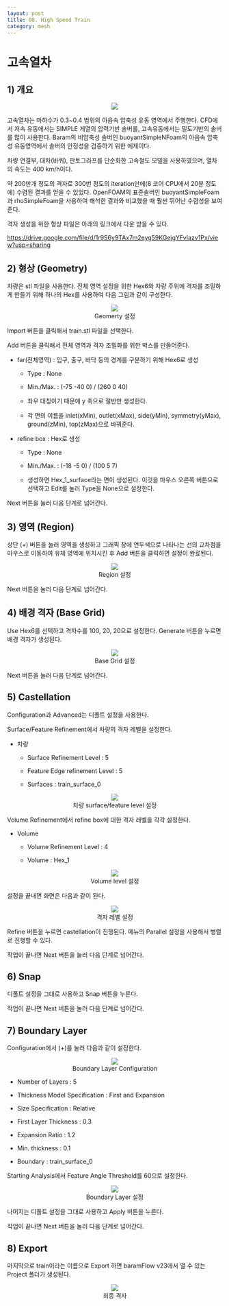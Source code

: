 ```yaml
---
layout: post
title: 08. High Speed Train
category: mesh
---
```


# 고속열차

## 1) 개요 

<p style="text-align: center">
    <img src="https://github.com/nextfoam/baram-pages/raw/main/screenshots/mesh/train/intro.png"><br>
</p>

고속열차는 마하수가 0.3~0.4 범위의 아음속 압축성 유동 영역에서 주행한다. CFD에서 저속 유동에서는 SIMPLE 게열의 압력기반 솔버를, 고속유동에서는 밀도기반의 솔버를 많이 사용한다. Baram의 비압축성 솔버인 buoyantSimpleNFoam의 아음속 압축성 유동영역에서 솔버의 안정성을 검증하기 위한 에제이다.

차량 연결부, 대차(바퀴), 판토그라프를 단순화한 고속철도 모델을 사용하였으며, 열차의 속도는 400 km/h이다. 

약 200만개 정도의 격자로 300번 정도의 iteration만에(8 코어 CPU에서 20분 정도에) 수렴된 결과를 얻을 수 있었다. OpenFOAM의 표준솔버인 buoyantSimpleFoam과 rhoSimpleFoam을 사용하여 해석한 결과와 비교했을 때 훨씬 뛰어난 수렴성을 보여준다.

격자 생성을 위한 형상 파일은 아래의 링크에서 다운 받을 수 있다.

https://drive.google.com/file/d/1r9S6y9TAx7m2eyg59KGejgYFvIazv1Px/view?usp=sharing


## 2) 형상 (Geometry)

차량은 stl 파일을 사용한다. 전체 영역 설정을 위한 Hex6와 차량 주위에 격자를 조밀하게 만들기 위해 하나의 Hex를 사용하여 다음 그림과 같이 구성한다. 

<p style="text-align: center">
    <img src="https://github.com/nextfoam/baram-pages/raw/main/screenshots/mesh/train/geom.png"><br> Geomerty 설정
</p>

Import 버튼을 클릭해서 train.stl 파일을 선택한다.

Add 버튼을 클릭해서 전체 영역과 격자 조밀화를 위한 박스를 만들어준다. 

* far(전체영역) : 입구, 출구, 바닥 등의 경계를 구분하기 위해 Hex6로 생성

  + Type : None
  
  + Min./Max. : (-75 -40 0) / (260 0 40) 
  
  + 좌우 대칭이기 때문에 y 축으로 절반만 생성한다. 

  + 각 면의 이름을 inlet(xMin), outlet(xMax), side(yMin), symmetry(yMax), ground(zMin), top(zMax)으로 바꿔준다.

* refine box : Hex로 생성

  + Type : None
  
  + Min./Max. : (-18 -5 0) / (100 5 7)
  
  + 생성하면 Hex_1_surface라는 면이 생성된다. 이것을 마우스 오른쪽 버튼으로 선택하고 Edit를 눌러 Type을 None으로 설정한다.
  
Next 버튼을 눌러 다음 단계로 넘어간다.

## 3) 영역 (Region)

상단 (+) 버튼을 눌러 영역을 생성하고 그래픽 창에 연두색으로 나타나는 선의 교차점을 마우스로 이동하여 유체 영역에 위치시킨 후 Add 버튼을 클릭하면 설정이 완료된다.

<p style="text-align: center">
    <img src="https://github.com/nextfoam/baram-pages/raw/main/screenshots/mesh/train/region.png"><br> Region 설정
</p>

Next 버튼을 눌러 다음 단계로 넘어간다.

## 4) 배경 격자 (Base Grid)

Use Hex6를 선택하고 격자수를 100, 20, 20으로 설정한다. Generate 버튼을 누르면 배경 격자가 생성된다.

<p style="text-align: center">
    <img src="https://github.com/nextfoam/baram-pages/raw/main/screenshots/mesh/train/baseGrid.png"><br> Base Grid 설정
</p>

Next 버튼을 눌러 다음 단계로 넘어간다.

## 5) Castellation

Configuration과 Advanced는 디폴트 설정을 사용한다.

Surface/Feature Refinement에서 차량의 격자 레벨을 설정한다.

* 차량

  + Surface Refinement Level : 5
  
  + Feature Edge refinement Level : 5
  
  + Surfaces : train_surface_0

<p style="text-align: center">
     <img src="https://github.com/nextfoam/baram-pages/raw/main/screenshots/mesh/train/refineTrain.png"><br> 차량 surface/feature level 설정
</p>

Volume Refinement에서 refine box에 대한 격자 레벨을 각각 설정한다.

* Volume

  + Volume Refinement Level : 4 
 
  + Volume : Hex_1

<p style="text-align: center">
     <img src="https://github.com/nextfoam/baram-pages/raw/main/screenshots/mesh/train/refineVolume.png"><br> Volume level 설정
</p>

설정을 끝내면 화면은 다음과 같이 된다.

<p style="text-align: center">
     <img src="https://github.com/nextfoam/baram-pages/raw/main/screenshots/mesh/train/castell.png"><br> 격자 레벨 설정
</p>

Refine 버튼을 누르면 castellation이 진행된다. 메뉴의 Parallel 설정을 사용해서 병렬로 진행할 수 있다.

작업이 끝나면 Next 버튼을 눌러 다음 단계로 넘어간다.

## 6) Snap

디폴트 설정을 그대로 사용하고 Snap 버튼을 누른다.

작업이 끝나면 Next 버튼을 눌러 다음 단계로 넘어간다.

## 7) Boundary Layer

Configuration에서 (+)를 눌러 다음과 같이 설정한다.

<p style="text-align: center">
     <img src="https://github.com/nextfoam/baram-pages/raw/main/screenshots/mesh/train/blayer.png"><br> Boundary Layer Configuration
</p>

* Number of Layers : 5

* Thickness Model Specification : First and Expansion

* Size Specification : Relative

* First Layer Thickness : 0.3

* Expansion Ratio : 1.2

* Min. thickness : 0.1

* Boundary : train_surface_0

Starting Analysis에서 Feature Angle Threshold를 60으로 설정한다. 

<p style="text-align: center">
     <img src="https://github.com/nextfoam/baram-pages/raw/main/screenshots/mesh/train/boundary.png"><br> Boundary Layer 설정
</p>

나머지는 디폴트 설정을 그대로 사용하고 Apply 버튼을 누른다.

작업이 끝나면 Next 버튼을 눌러 다음 단계로 넘어간다.

## 8) Export

마지막으로 train이라는 이름으로 Export 하면 baramFlow v23에서 열 수 있는 Project 폴더가 생성된다.

<p style="text-align: center">
     <img src="https://github.com/nextfoam/baram-pages/raw/main/screenshots/mesh/train/finalMesh.png"><br> 최종 격자
</p>

